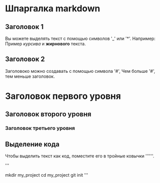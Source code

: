 # Шпаргалка markdown
## Заголовок 1


Вы можете выделять текст с помощью символов '_' или '*'. Например:
Пример _курсива_ и **жирнового** текста.


## Заголовок 2


Заголовоко можно создавать с помощью символа '#', Чем больше '#', тем меньше заголовок.


# Заголовок первого уровня
## Заголовок второго уровня
### Заголовок третьего уровня


## Выделение кода


Чтобы выделить текст как код, поместите его в тройные ковычки ''''''.


'''

mkdir my_project
cd my_project
git init
'''